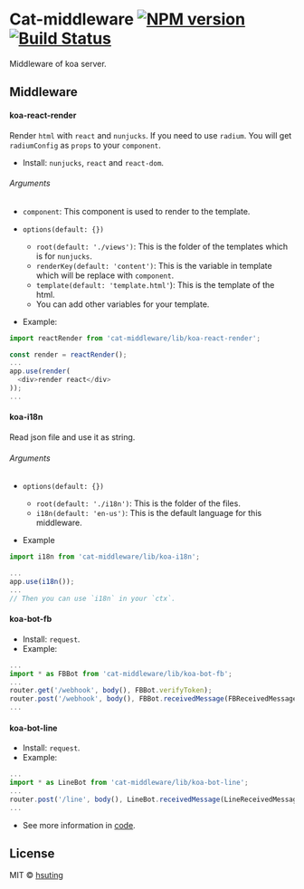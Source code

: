 # Cat-middleware [![NPM version][npm-image]][npm-url] [![Build Status][travis-image]][travis-url]
Middleware of koa server.

## Middleware
#### koa-react-render
Render `html` with `react` and `nunjucks`. If you need to use `radium`. You will get `radiumConfig` as `props` to your `component`.

- Install: `nunjucks`, `react` and `react-dom`.

###### Arguments
- `component`: This component is used to render to the template.
- `options(default: {})`
  - `root(default: './views')`: This is the folder of the templates which is for `nunjucks`.
  - `renderKey(default: 'content')`: This is the variable in template which will be replace with `component`.
  - `template(default: 'template.html'`): This is the template of the html.
  - You can add other variables for your template.

- Example:

```js
import reactRender from 'cat-middleware/lib/koa-react-render';

const render = reactRender();
...
app.use(render(
  <div>render react</div>
));
...
```

#### koa-i18n
Read json file and use it as string.

###### Arguments
- `options(default: {})`
  - `root(default: './i18n')`: This is the folder of the files.
  - `i18n(default: 'en-us')`: This is the default language for this middleware.

- Example

```js
import i18n from 'cat-middleware/lib/koa-i18n';

...
app.use(i18n());
...
// Then you can use `i18n` in your `ctx`.
```

#### koa-bot-fb
- Install: `request`.
- Example:

```js
...
import * as FBBot from 'cat-middleware/lib/koa-bot-fb';
...
router.get('/webhook', body(), FBBot.verifyToken);
router.post('/webhook', body(), FBBot.receivedMessage(FBReceivedMessage));
...
```

#### koa-bot-line
- Install: `request`.
- Example:

```js
...
import * as LineBot from 'cat-middleware/lib/koa-bot-line';
...
router.post('/line', body(), LineBot.receivedMessage(LineReceivedMessage));
...
```

- See more information in [code](./src).

## License
MIT © [hsuting](http://hsuting.com)

[npm-image]: https://badge.fury.io/js/cat-middleware.svg
[npm-url]: https://npmjs.org/package/cat-middleware
[travis-image]: https://travis-ci.org/HsuTing/cat-middleware.svg?branch=master
[travis-url]: https://travis-ci.org/HsuTing/cat-middleware
